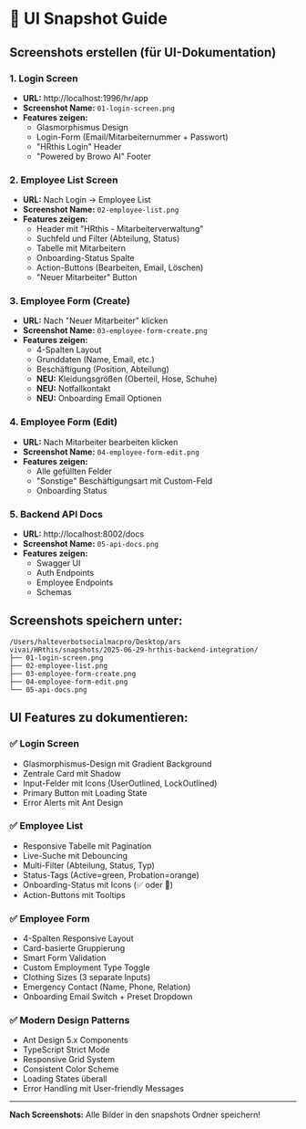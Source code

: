 # 📸 UI Snapshot Guide

## Screenshots erstellen (für UI-Dokumentation)

### 1. Login Screen
- **URL:** http://localhost:1996/hr/app
- **Screenshot Name:** `01-login-screen.png`
- **Features zeigen:**
  - Glasmorphismus Design
  - Login-Form (Email/Mitarbeiternummer + Passwort)
  - "HRthis Login" Header
  - "Powered by Browo AI" Footer

### 2. Employee List Screen
- **URL:** Nach Login → Employee List
- **Screenshot Name:** `02-employee-list.png`
- **Features zeigen:**
  - Header mit "HRthis - Mitarbeiterverwaltung"
  - Suchfeld und Filter (Abteilung, Status)
  - Tabelle mit Mitarbeitern
  - Onboarding-Status Spalte
  - Action-Buttons (Bearbeiten, Email, Löschen)
  - "Neuer Mitarbeiter" Button

### 3. Employee Form (Create)
- **URL:** Nach "Neuer Mitarbeiter" klicken
- **Screenshot Name:** `03-employee-form-create.png`
- **Features zeigen:**
  - 4-Spalten Layout
  - Grunddaten (Name, Email, etc.)
  - Beschäftigung (Position, Abteilung)
  - **NEU:** Kleidungsgrößen (Oberteil, Hose, Schuhe)
  - **NEU:** Notfallkontakt
  - **NEU:** Onboarding Email Optionen

### 4. Employee Form (Edit)
- **URL:** Nach Mitarbeiter bearbeiten klicken
- **Screenshot Name:** `04-employee-form-edit.png`
- **Features zeigen:**
  - Alle gefüllten Felder
  - "Sonstige" Beschäftigungsart mit Custom-Feld
  - Onboarding Status

### 5. Backend API Docs
- **URL:** http://localhost:8002/docs
- **Screenshot Name:** `05-api-docs.png`
- **Features zeigen:**
  - Swagger UI
  - Auth Endpoints
  - Employee Endpoints
  - Schemas

## Screenshots speichern unter:
```
/Users/halteverbotsocialmacpro/Desktop/ars vivai/HRthis/snapshots/2025-06-29-hrthis-backend-integration/
├── 01-login-screen.png
├── 02-employee-list.png
├── 03-employee-form-create.png
├── 04-employee-form-edit.png
└── 05-api-docs.png
```

## UI Features zu dokumentieren:

### ✅ Login Screen
- Glasmorphismus-Design mit Gradient Background
- Zentrale Card mit Shadow
- Input-Felder mit Icons (UserOutlined, LockOutlined)
- Primary Button mit Loading State
- Error Alerts mit Ant Design

### ✅ Employee List
- Responsive Tabelle mit Pagination
- Live-Suche mit Debouncing
- Multi-Filter (Abteilung, Status, Typ)
- Status-Tags (Active=green, Probation=orange)
- Onboarding-Status mit Icons (✅ oder 📧)
- Action-Buttons mit Tooltips

### ✅ Employee Form
- 4-Spalten Responsive Layout
- Card-basierte Gruppierung
- Smart Form Validation
- Custom Employment Type Toggle
- Clothing Sizes (3 separate Inputs)
- Emergency Contact (Name, Phone, Relation)
- Onboarding Email Switch + Preset Dropdown

### ✅ Modern Design Patterns
- Ant Design 5.x Components
- TypeScript Strict Mode
- Responsive Grid System
- Consistent Color Scheme
- Loading States überall
- Error Handling mit User-friendly Messages

---

**Nach Screenshots:** Alle Bilder in den snapshots Ordner speichern!